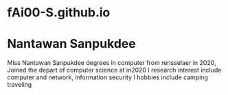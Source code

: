 # fAi00-S.github.io
<h1> Nantawan Sanpukdee </h1>
<p> Miss Nantawan Sanpukdee  degrees in computer from rensselaer in 2020, 
Joined the depart of computer science at in2020
I research interest include computer and network, information security
I hobbies include camping traveling 
</p>

